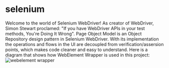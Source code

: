 # selenium
Welcome to the world of Selenium WebDriver! As creator of WebDriver, Simon Stewart proclamed: "If you have WebDriver APIs in your test methods, You're Doing It Wrong". Page Object Model is an Object Repository design pattern in Selenium WebDriver. With its implementation the operations and flows in the UI are decoupled from verification/assersion points, which makes code cleaner and easy to understand. 
Here is a diagram that shows how WebElement Wrapper is used in this project:
![webelement wrapper](https://user-images.githubusercontent.com/28938415/28243569-593aeb7c-699d-11e7-9988-d39e83d73665.png)
